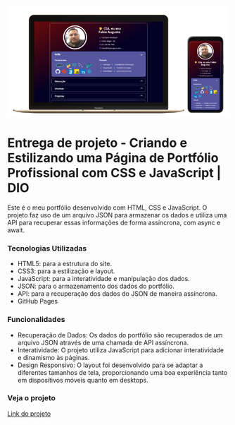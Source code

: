 ![Imagem do projeto](assets/img/portifolio.png)

# Entrega de projeto - Criando e Estilizando uma Página de Portfólio Profissional com CSS e JavaScript | DIO
Este é o meu portfólio desenvolvido com HTML, CSS e JavaScript. O projeto faz uso de um arquivo JSON para armazenar os dados e utiliza uma API para recuperar essas informações de forma assíncrona, com async e await.

### Tecnologias Utilizadas
- HTML5: para a estrutura do site.
- CSS3: para a estilização e layout.
- JavaScript: para a interatividade e manipulação dos dados.
- JSON: para o armazenamento dos dados do portfólio.
- API: para a recuperação dos dados do JSON de maneira assíncrona.
- GitHub Pages

### Funcionalidades
- Recuperação de Dados: Os dados do portfólio são recuperados de um arquivo JSON através de uma chamada de API assíncrona.
- Interatividade: O projeto utiliza JavaScript para adicionar interatividade e dinamismo às páginas.
- Design Responsivo: O layout foi desenvolvido para se adaptar a diferentes tamanhos de tela, proporcionando uma boa experiência tanto em dispositivos móveis quanto em desktops.

### Veja o projeto
[Link do projeto]()
